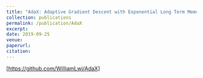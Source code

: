 ```yaml
---
title: "AdaX: Adaptive Gradient Descent with Exponential Long Term Memory"
collection: publications
permalink: /publication/AdaX
excerpt: 
date: 2019-09-25
venue:
paperurl:
citation:
---
```

[https://github.com/WilliamLwj/AdaX]
